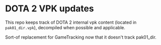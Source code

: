 # DOTA 2 VPK updates

This repo keeps track of DOTA 2 internal vpk content (located in `pak01_dir.vpk`), decompiled when possible and applicable.

Sort-of replacement for GameTracking now that it doesn't track pak01_dir.
